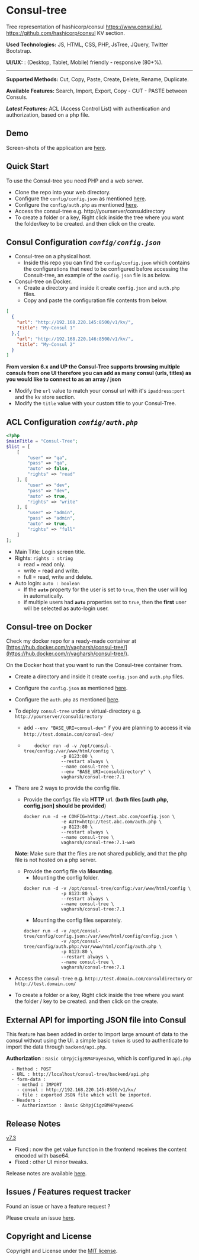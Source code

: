 # Consul-tree

Tree representation of hashicorp/consul https://www.consul.io/, https://github.com/hashicorp/consul KV section.

**Used Technologies:** JS, HTML, CSS, PHP, JsTree, JQuery, Twitter Bootstrap.

**UI/UX:** : (Desktop, Tablet, Mobile) friendly - responsive (80+%).

-----------------

**Supported Methods:** Cut, Copy, Paste, Create, Delete, Rename, Duplicate.

**Available Features:** Search, Import, Export, Copy - CUT - PASTE between Consuls.

***Latest Features:*** ACL (Access Control List) with authentication and authorization, based on a php file.

Demo
------
Screen-shots of the application are [here](demo.md).

Quick Start
-----------
To use the Consul-tree you need PHP and a web server.

- Clone the repo into your web directory.
- Configure the `config/config.json` as mentioned [here](#consul-configuration-configconfigjson).
- Configure the `config/auth.php` as mentioned [here](#acl-configuration-configauthphp).
- Access the consul-tree e.g. http://yourserver/consuldirectory
- To create a folder or a key, Right click inside the tree where you want the folder/key to be created. and then click on the create.

Consul Configuration *`config/config.json`*
----------------
- Consul-tree on a physical host.
    - Inside this repo you can find the `config/config.json` which contains the configurations that need to be configured before accessing the Consult-tree, an example of the `config.json` file is as below.
- Consul-tree on Docker.
    - Create a directory and inside it create `config.json` and `auth.php` files.
    - Copy and paste the configuration file contents from below.

```json
[
  {
    "url": "http://192.168.220.145:8500/v1/kv/",
    "title": "My-Consul 1"
  },{
    "url": "http://192.168.220.146:8500/v1/kv/",
    "title": "My-Consul 2"
  }
]
```
**From version 6.x and UP the Consul-Tree supports browsing multiple consuls from one UI therefore you can add as many consul (urls, titles) as you would like to connect to as an array / json**
- Modify the `url` value to match your consul url with it's `ipaddress:port` and the kv store section.
- Modify the `title` value with your custom title to your Consul-Tree.

ACL Configuration *`config/auth.php`*
------------------
```php
<?php
$mainTitle = "Consul-Tree";
$list = [
    [
        "user" => "qa",
        "pass" => "qa",
        "auto" => false,
        "rights" => "read"
    ], [
        "user" => "dev",
        "pass" => "dev",
        "auto" => true,
        "rights" => "write"
    ], [
        "user" => "admin",
        "pass" => "admin",
        "auto" => true,
        "rights" => "full"
    ]
];
```
- Main Title: Login screen title.
- Rights: `rights : string`
    - read = read only.
    - write = read and write.
    - full = read, write and delete.
- Auto login: `auto : boolean`
    - If the **`auto`** property for the user is set to `true`, then the user will log in automatically.
    - if multiple users had **`auto`** properties set to `true`, then the **first** user will be selected as auto-login user.

Consul-tree on Docker
-----------
Check my docker repo for a ready-made container at [https://hub.docker.com/r/vagharsh/consul-tree/](https://hub.docker.com/r/vagharsh/consul-tree/).

On the Docker host that you want to run the Consul-tree container from.
- Create a directory and inside it create `config.json` and `auth.php` files.
- Configure the `config.json` as mentioned [here](#consul-configuration-configconfigjson).
- Configure the `auth.php` as mentioned [here](#acl-configuration-configauthphp).
- To deploy `consul-tree` under a virtual-directory e.g. `http://yourserver/consuldirectory`
    - add `--env "BASE_URI=consul-dev"` if you are planning to access it via `http://test.domain.com/consul-dev/`
    - ```
          docker run -d -v /opt/consul-tree/config:/var/www/html/config \
                    -p 8123:80 \
                    --restart always \
                    --name consul-tree \
                    --env "BASE_URI=consuldirectory" \
                    vagharsh/consul-tree:7.1
      ```
- There are 2 ways to provide the config file.
    - Provide the configs file via **HTTP** url. (**both files [auth.php, config.json] should be provided**)
        ```
        docker run -d -e CONFIG=http://test.abc.com/config.json \
                      -e AUTH=http://test.abc.com/auth.php \
                      -p 8123:80 \
                      --restart always \
                      --name consul-tree \ 
                      vagharsh/consul-tree:7.1-web                    
        ```
    **Note**: Make sure that the files are not shared publicly, and that the php file is not hosted on a php server.

    - Provide the config file via **Mounting**. 
        - Mounting the config folder.
        ```
        docker run -d -v /opt/consul-tree/config:/var/www/html/config \
                      -p 8123:80 \
                      --restart always \
                      --name consul-tree \
                      vagharsh/consul-tree:7.1
        ```
        - Mounting the config files separately.
        ```
        docker run -d -v /opt/consul-tree/config/config.json:/var/www/html/config/config.json \
                      -v /opt/consul-tree/config/auth.php:/var/www/html/config/auth.php \
                      -p 8123:80 \
                      --restart always \
                      --name consul-tree \
                      vagharsh/consul-tree:7.1
        ```
- Access the `consul-tree` e.g. `http://test.domain.com/consuldirectory` or `http://test.domain.com/`
- To create a folder or a key, Right click inside the tree where you want the folder / key to be created. and then click on the create.

External API for importing JSON file into Consul
------------------
This feature has been added in order to Import large amount of data to the consul without using the UI.
a simple basic `token` is used to authenticate to import the data through `backend/api.php`.

**Authorization** : `Basic GbYpjCigzBM4PayeozwG`, which is configured in `api.php`
```
  - Method : POST
  - URL : http://localhost/consul-tree/backend/api.php
  - form-data :
    - method : IMPORT
    - consul : http://192.168.220.145:8500/v1/kv/
    - file : exported JSON file which will be imported.
  - Headers : 
    - Authorization : Basic GbYpjCigzBM4PayeozwG 
```

Release Notes
---------
[v7.3]()
- Fixed : now the get value function in the frontend receives the content encoded with base64.
- Fixed : other UI minor tweaks.

Release notes are available [here](release.md).

Issues / Features request tracker
-----------
Found an issue or have a feature request ?

Please create an issue [here](https://github.com/vagharsh/consul-tree/issues).

Copyright and License
---------------------
Copyright and License under the [MIT license](LICENSE).

